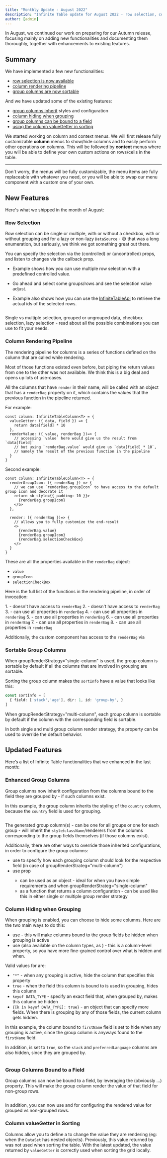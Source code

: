 ```yaml
---
title: "Monthly Update - August 2022"
description: "Infinite Table update for August 2022 - row selection, column rendering, group columns"
author: [admin]
---
```

In August, we continued our work on preparing for our Autumn release,  focusing mainly on adding new functionalities and documenting them thoroughly, together with enhancements to existing features.


## Summary 

We have implemented a few new functionalities:

 * [row selection is now available](#row-selection)
 * [column rendering pipeline](#column-rendering-pipeline)
 * [group columns are now sortable](#sortable-group-columns)
 

And we have updated some of the existing features:

 * [group columns inherit](#enhanced-group-columns) styles and configuration
 * [column hiding when grouping](#column-hiding-when-grouping)
 * [group columns can be bound to a field](#group-columns-bound-to-a-field)
 * [using the column valueGetter in sorting](#column-valuegetter-in-sorting)
 
<Note title="Coming soon">

We started working on column and context menus.
We will first release fully customizable **column** menus to show/hide columns and to easily perform other operations on columns.
This will be followed by **context** menus where you will be able to define your own custom actions on rows/cells in the table.

---

Don't worry, the menus will be fully customizable, the menu items are fully replaceable with whatever you need, or you will be able to swap our menu component with a custom one of your own.

</Note>

## New Features

Here's what we shipped in the month of August:

### Row Selection

Row selection can be single or multiple, with or without a checkbox, with or without grouping and for a lazy or non-lazy `DataSource` - 😅 that was a long enumeration, but seriously, we think we got something great out there.

You can specify the selection via the <DPropLink name="rowSelection" /> (controlled) or <DPropLink name="defaultRowSelection" /> (uncontrolled) props, and listen to changes via the <DPropLink name="onRowSelectionChange" /> callback prop.

<Sandpack title="Multi row checkbox selection with grouping" >

<Description>

* Example shows how you can use multiple row selection with a predefined controlled value.

* Go ahead and select some groups/rows and see the selection value adjust.

* Example also shows how you can use the [InfiniteTableApi](/docs/latest/reference/api) to retrieve the actual ids of the selected rows.

</Description>


```ts file=../../../../docs/latest/reference/controlled-multi-row-selection-example.page.tsx
```

</Sandpack>


<YouWillLearnCard inline title="Find out more on row selection" path="/docs/latest/learn/selection/row-selection">

Single vs multiple selection, grouped or ungrouped data, checkbox selection, lazy selection - read about all the possible combinations you can use to fit your needs.

</YouWillLearnCard>


### Column Rendering Pipeline

The rendering pipeline for columns is a series of functions defined on the column that are called while rendering.

Most of those functions existed even before, but piping the return values from one to the other was not available. We think this is a big deal and opens up lots of use-cases.

<Note>

All the columns that have `render` in their name, will be called with an object that has a `renderBag` property on it, which contains the values that the previous function in the pipeline returned.

</Note>

For example:

```tsx
const column: InfiniteTableColumn<T> = {
  valueGetter: ({ data, field }) => {
    return data[field] * 10
  },
  renderValue: ({ value, renderBag })=> {
    // accessing `value` here would give us the result from `data[field]`
    // but using `renderBag.value` would give us `data[field] * 10`, 
    // namely the result of the previous function in the pipeline
  }
}
```

Second example:

```tsx
const column: InfiniteTableColumn<T> = {
  renderGroupIcon: ({ renderBag }) => {
    // we can use `renderBag.groupIcon` to have access to the default group icon and decorate it
    return <b style={{ padding: 10 }}>
      {renderBag.groupIcon}
    </b>
  },

  render: ({ renderBag })=> {
    // allows you to fully customize the end-result
    <>
      {renderBag.value}
      {renderBag.groupIcon}
      {renderBag.selectionCheckBox}
    </>
  }
}
```

These are all the properties available in the `renderBag` object:

 * `value`
 * `groupIcon`
 * `selectionCheckBox`

Here is the full list of the functions in the rendering pipeline, in order of invocation:

1.<PropLink name="columns.valueGetter" /> - doesn't have access to `renderBag`
2.<PropLink name="columns.valueFormatter" /> - doesn't have access to `renderBag`
3.<PropLink name="columns.renderGroupIcon" /> - can use all properties in `renderBag`
4.<PropLink name="columns.renderSelectionCheckBox" /> - can use all properties in `renderBag`
5.<PropLink name="columns.renderValue" /> - can use all properties in `renderBag`
6.<PropLink name="columns.renderGroupValue" /> - can use all properties in `renderBag`
7.<PropLink name="columns.renderLeafValue" /> - can use all properties in `renderBag`
8.<PropLink name="columns.render" /> - can use all properties in `renderBag`

Additionally, the <PropLink name="columns.components.ColumnCell" /> custom component has access to the `renderBag` via <HookLink name="useInfiniteColumnCell" />

### Sortable Group Columns

When <PropLink name="groupRenderStrategy">groupRenderStrategy="single-column"</PropLink> is used, the group column is sortable by default if all the columns that are involved in grouping are sortable.

Sorting the group column makes the `sortInfo` have a value that looks like this:


```ts
const sortInfo = [
  { field: ['stack','age'], dir: 1, id: 'group-by', }
]
```

When <PropLink name="groupRenderStrategy">groupRenderStrategy="multi-column"</PropLink>, each group column is sortable by default if the column with the corresponding field is sortable.

 <Note>

In both single and multi group column render strategy, the <PropLink name="columns.sortable" /> property can be used to override the default behavior.

 </Note>



## Updated Features

Here’s a list of Infinite Table functionalities that we enhanced in the last month:

### Enhanced Group Columns

Group columns now inherit configuration from the columns bound to the field they are grouped by - if such columns exist.

 
<Sandpack title="Group column inherits style from related column">

<Description>

In this example, the group column inherits the styling of the `country` column, because the `country` field is used for grouping.

</Description>

```ts file=../../../../docs/latest/learn/grouping-and-pivoting/row-grouping-example.page.tsx
```

</Sandpack>


<Note>

The generated group column(s) - can be one for all groups or one for each group - will inherit the `style`/`className`/renderers from the columns corresponding to the group fields themselves (if those columns exist).

Additionally, there are other ways to override those inherited configurations, in order to configure the group columns:
 * use <DPropLink name="groupBy.column" /> to specify how each grouping column should look for the respective field (in case of <PropLink name="groupRenderStrategy">groupRenderStrateg="multi-column"</PropLink>)
 * use <PropLink name="groupColumn" /> prop 
    * can be used as an object - ideal for when you have simple requirements and when <PropLink name="groupRenderStrategy">groupRenderStrateg="single-column"</PropLink>
    * as a function that returns a column configuration - can be used like this in either single or multiple group render strategy

</Note>



### Column Hiding when Grouping

When grouping is enabled, you can choose to hide some columns. Here are the two main ways to do this:

 * use <PropLink name="hideColumnWhenGrouped" /> - this will make columns bound to the group fields be hidden when grouping is active
 * use <PropLink name="columns.defaultHiddenWhenGroupedBy" /> (also available on the column types, as <PropLink name="columnTypes.defaultHiddenWhenGroupedBy" />) - this is a column-level property, so you have more fine-grained control over what is hidden and when.

Valid values for <PropLink name="columns.defaultHiddenWhenGroupedBy" /> are:

 * `"*"` - when any grouping is active, hide the column that specifies this property
 * `true` - when the field this column is bound to is used in grouping, hides this column
 * `keyof DATA_TYPE` - specify an exact field that, when grouped by, makes this column be hidden
 * `{[k in keyof DATA_TYPE]: true}` - an object that can specify more fields. When there is grouping by any of those fields, the current column gets hidden.

 
<Sandpack title="Hide columns when grouping">

<Description>

In this example, the column bound to `firstName` field is set to hide when any grouping is active, since the group column is anyways found to the `firstName` field.

In addition, <PropLink name="hideColumnWhenGrouped" /> is set to `true`, so the `stack` and `preferredLanguage` columns are also hidden, since they are grouped by.

</Description>

```ts file=../../../../docs/latest/reference/hide-columns-when-grouping-example.page.tsx
```

</Sandpack>


### Group Columns Bound to a Field 

Group columns can now be bound to a field, by leveraging the (obviously ...) <PropLink name="columns.field" /> property. This will make the group column render the value of that field for non-group rows.


<Sandpack title="Group columns with field">

```ts file=../../../../docs/latest/reference/group-column-bound-to-field-example.page.tsx
```

</Sandpack>

In addition, you can now use <PropLink name="columns.renderGroupValue" /> and <PropLink name="columns.renderLeafValue" /> for configuring the rendered value for grouped vs non-grouped rows.


### Column valueGetter in Sorting

Columns allow you to define a <PropLink name="columns.valueGetter" /> to change the value they are rendering (eg: when the `DataSet` has nested objects). Previously, this value returned by <PropLink name="columns.valueGetter" /> was not used when sorting the table. With the latest updated, the value returned by `valueGetter` is correctly used when sorting the grid locally.